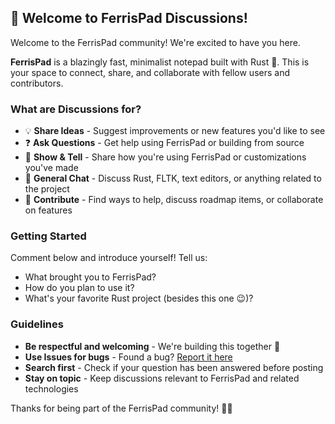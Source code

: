 ## 🦀 Welcome to FerrisPad Discussions!

Welcome to the FerrisPad community! We're excited to have you here.

**FerrisPad** is a blazingly fast, minimalist notepad built with Rust 🦀. This is your space to connect, share, and collaborate with fellow users and contributors.

### What are Discussions for?

- 💡 **Share Ideas** - Suggest improvements or new features you'd like to see
- ❓ **Ask Questions** - Get help using FerrisPad or building from source
- 🎨 **Show & Tell** - Share how you're using FerrisPad or customizations you've made
- 💬 **General Chat** - Discuss Rust, FLTK, text editors, or anything related to the project
- 🤝 **Contribute** - Find ways to help, discuss roadmap items, or collaborate on features

### Getting Started

Comment below and introduce yourself! Tell us:
- What brought you to FerrisPad?
- How do you plan to use it?
- What's your favorite Rust project (besides this one 😉)?

### Guidelines

- **Be respectful and welcoming** - We're building this together 💪
- **Use Issues for bugs** - Found a bug? [Report it here](https://github.com/fedro86/ferrispad/issues/new?labels=bug&template=bug_report.md)
- **Search first** - Check if your question has been answered before posting
- **Stay on topic** - Keep discussions relevant to FerrisPad and related technologies

Thanks for being part of the FerrisPad community! 🦀✨
